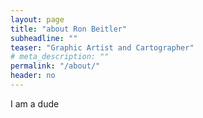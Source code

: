 ```yaml
---
layout: page
title: "about Ron Beitler"
subheadline: ""
teaser: "Graphic Artist and Cartographer"
# meta_description: ""
permalink: "/about/"
header: no
---
```


I am a dude

